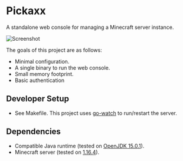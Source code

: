 # Pickaxx

A standalone web console for managing a Minecraft server instance.

![Screenshot](https://user-images.githubusercontent.com/179345/101236138-365c2400-3694-11eb-8337-8f432a09ea6f.png "Screenshot #1")

The goals of this project are as follows:
* Minimal configuration.
* A single binary to run the web console.
* Small memory footprint.
* Basic authentication

## Developer Setup

* See Makefile. This project uses [go-watch](https://github.com/silenceper/gowatch) to run/restart the server.

## Dependencies

* Compatible Java runtime (tested on [OpenJDK 15.0.1](http://openjdk.java.net/projects/jdk/15/)).
* Minecraft server (tested on [1.16.4](https://www.minecraft.net/en-us/download/server)).

